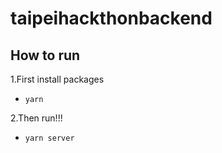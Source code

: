# taipeihackthonbackend

## How to run
1.First install packages

- `yarn`

2.Then run!!!

- `yarn server`